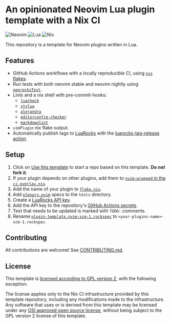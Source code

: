 # An opinionated Neovim Lua plugin template with a Nix CI

![Neovim](https://img.shields.io/badge/NeoVim-%2357A143.svg?&style=for-the-badge&logo=neovim&logoColor=white)
![Lua](https://img.shields.io/badge/lua-%232C2D72.svg?style=for-the-badge&logo=lua&logoColor=white)
![Nix](https://img.shields.io/badge/nix-0175C2?style=for-the-badge&logo=NixOS&logoColor=white)

This repository is a template for Neovim plugins written in Lua.

## Features

- GitHub Actions workflows with a locally reproducible CI,
using [`nix` flakes](https://nixos.wiki/wiki/Flakes).
- Run tests with both neovim stable and neovim nightly
  using [`neorocksTest`](https://github.com/nvim-neorocks/neorocks).
- Lints and a nix shell with pre-commit-hooks:
  - [`luacheck`](https://github.com/mpeterv/luacheck)
  - [`stylua`](https://github.com/JohnnyMorganz/StyLua)
  - [`alejandra`](https://github.com/kamadorueda/alejandra)
  - [`editorconfig-checker`](https://github.com/editorconfig-checker/editorconfig-checker)
  - [`markdownlint`](https://github.com/DavidAnson/markdownlint)
- `vimPlugin` nix flake output.
- Automatically publish tags to [LuaRocks](https://luarocks.org/labels/neovim)
with the [luarocks-tag-release action](https://github.com/nvim-neorocks/luarocks-tag-release).

## Setup

1. Click on [Use this template](https://github.com/MrcJkb/nvim-lua-nix-plugin-template/generate)
to start a repo based on this template. **Do _not_ fork it**.
1. If your plugin depends on other plugins,
add them to [`nvim-wrapped` in the `ci-overlay.nix`](./nix/ci-overlay.nix).
1. Add the name of your plugin to [`flake.nix`](./flake.nix).
1. Add [`plenary.nvim`](https://github.com/nvim-lua/plenary.nvim) specs
to the `tests` directory.
1. Create a [LuaRocks API key](https://luarocks.org/settings/api-keys).
1. Add the API key to the repository's
[GitHub Actions secrets](https://docs.github.com/en/actions/security-guides/encrypted-secrets#creating-encrypted-secrets-for-a-repository).
1. Text that needs to be updated is marked with `TODO:` comments.
1. Rename [`plugin-template.nvim-scm-1.rockspec`](./plugin-template.nvim-scm-1.rockspec)
   to `<your-plugins-name>-scm-1.rockspec`.

## Contributing

All contributions are welcome!
See [CONTRIBUTING.md](./CONTRIBUTING.md).

## License

This template is [licensed according to GPL version 2](./LICENSE),
with the following exception:

The license applies only to the Nix CI infrastructure provided by this template
repository, including any modifications made to the infrastructure.
Any software that uses or is derived from this template may be licensed under any
[OSI approved open source license](https://opensource.org/licenses/),
without being subject to the GPL version 2 license of this template.
